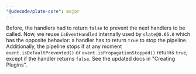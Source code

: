 ```yaml
---
"@udecode/plate-core": major
---
```


Before, the handlers had to return `false` to prevent the next handlers to be called.
Now, we reuse `isEventHandled` internally used by `slate@0.65.0` which has the opposite behavior: a handler has to return `true` to stop the pipeline.
Additionally, the pipeline stops if at any moment `event.isDefaultPrevented()` or `event.isPropagationStopped()` returns `true`, except if the handler returns `false`.
See the updated docs in "Creating Plugins".
